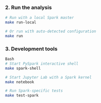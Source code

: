 ### 2. Run the analysis

```bash
# Run with a local Spark master
make run-local

# Or run with auto-detected configuration
make run
```

### 3. Development tools

```bash
Bash
# Start PySpark interactive shell
make spark-shell

# Start Jupyter Lab with a Spark kernel
make notebook

# Run Spark-specific tests
make test-spark
```
